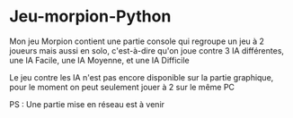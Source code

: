# Jeu-morpion-Python

Mon jeu Morpion contient une partie console qui regroupe un jeu à 2 joueurs mais aussi en solo, c'est-à-dire qu'on joue contre 3 IA différentes, une IA Facile, une IA Moyenne, et une IA Difficile


Le jeu contre les IA n'est pas encore disponible sur la partie graphique, pour le moment on peut seulement jouer à 2 sur le même PC 

PS : Une partie mise en réseau est à venir
